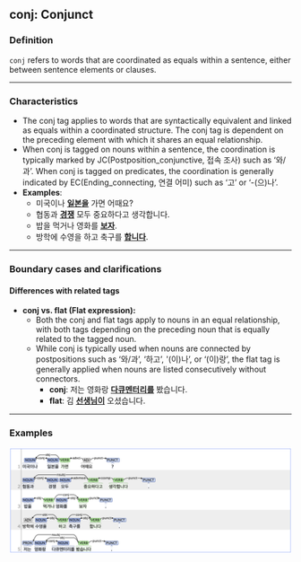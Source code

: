 ## conj: Conjunct

### Definition
`conj` refers to words that are coordinated as equals within a sentence, either between sentence elements or clauses.

---

### Characteristics
- The conj tag applies to words that are syntactically equivalent and linked as equals within a coordinated structure. The conj tag is dependent on the preceding element with which it shares an equal relationship.  
- When conj is tagged on nouns within a sentence, the coordination is typically marked by JC(Postposition_conjunctive, 접속 조사) such as ‘와/과’. When conj is tagged on predicates, the coordination is generally indicated by EC(Ending_connecting, 연결 어미) such as ‘고’ or ‘-(으)나’.
- **Examples**:
    - 미국이나 <ins>**일본을**</ins> 가면 어때요?  
    - 협동과 <ins>**경쟁**</ins> 모두 중요하다고 생각합니다.  
    - 밥을 먹거나 영화를 <ins>**보자**</ins>.  
    - 방학에 수영을 하고 축구를 <ins>**합니다**</ins>.  

---

### Boundary cases and clarifications
#### Differences with related tags
- **conj vs. flat (Flat expression):**  
    - Both the conj and flat tags apply to nouns in an equal relationship, with both tags depending on the preceding noun that is equally related to the tagged noun.
    - While conj is typically used when nouns are connected by postpositions such as ‘와/과’, ‘하고’, '(이)나’, or ‘(이)랑’, the flat tag is generally applied when nouns are listed consecutively without connectors.
        - **conj**: 저는 영화랑 <ins>**다큐멘터리를**</ins> 봤습니다.  
        - **flat**: 김 <ins>**선생님이**</ins> 오셨습니다.  

---

### Examples
![conj Example](conj.png)